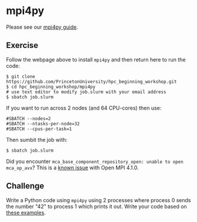 # mpi4py

Please see our [mpi4py guide](https://researchcomputing.princeton.edu/support/knowledge-base/mpi4py).

## Exercise

Follow the webpage above to install `mpi4py` and then return here to run the code:

```
$ git clone https://github.com/PrincetonUniversity/hpc_beginning_workshop.git
$ cd hpc_beginning_workshop/mpi4py
# use text editor to modify job.slurm with your email address
$ sbatch job.slurm
```

If you want to run across 2 nodes (and 64 CPU-cores) then use:

```
#SBATCH --nodes=2
#SBATCH --ntasks-per-node=32
#SBATCH --cpus-per-task=1
```

Then sumbit the job with:

```
$ sbatch job.slurm
```


Did you encounter `mca_base_component_repository_open: unable to open mca_op_avx`? This is a [known issue](https://github.com/open-mpi/ompi/issues/8323) with Open MPI 4.1.0.

## Challenge

Write a Python code using `mpi4py` using 2 processes where process 0 sends the number "42" to process 1 which prints it out. Write your code based on [these examples](https://mpi4py.readthedocs.io/en/stable/tutorial.html#point-to-point-communication).
